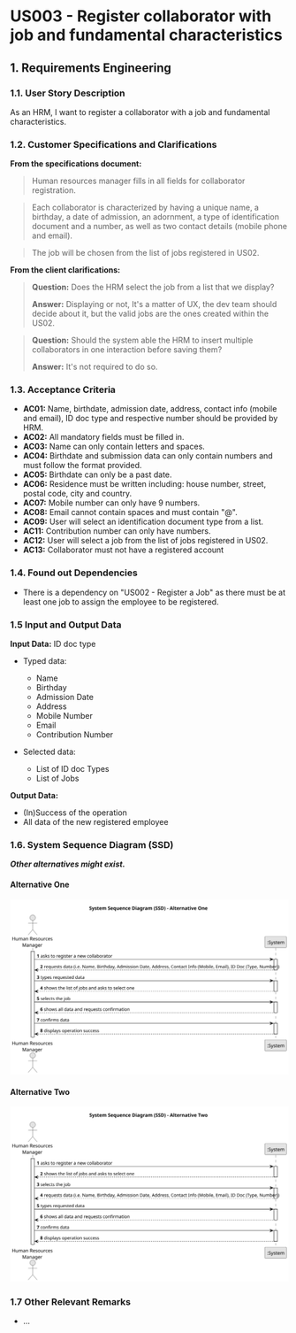 # US003 - Register collaborator with job and fundamental characteristics


## 1. Requirements Engineering

### 1.1. User Story Description

As an HRM, I want to register a collaborator with a job and fundamental characteristics.


### 1.2. Customer Specifications and Clarifications

**From the specifications document:**

>   Human resources manager fills in all fields for collaborator registration.

>	Each collaborator is characterized by having a unique name, a birthday, a date of admission, an adornment, a type of identification document and a number, as well as two contact details (mobile phone and email).

>	The job will be chosen from the list of jobs registered in US02.

**From the client clarifications:**

> **Question:** Does the HRM select the job from a list that we display?
>
> **Answer:** Displaying or not, It's a matter of UX, the dev team should decide about it, but the valid jobs are the ones created within the US02.

> **Question:** Should the system able the HRM to insert multiple collaborators in one interaction before saving them?
>
> **Answer:** It's not required to do so.

### 1.3. Acceptance Criteria

* **AC01:** Name, birthdate, admission date, address, contact info (mobile and email), ID doc type and respective number should be provided by HRM.
* **AC02:** All mandatory fields must be filled in.
* **AC03:** Name can only contain letters and spaces.
* **AC04:** Birthdate and submission data can only contain numbers and must follow the format provided.
* **AC05:** Birthdate can only be a past date.
* **AC06:** Residence must be written including: house number, street, postal code, city and country.
* **AC07:** Mobile number can only have 9 numbers.
* **AC08:** Email cannot contain spaces and must contain "@".
* **AC09:** User will select an identification document type from a list.
* **AC11:** Contribution number can only have numbers.
* **AC12:** User will select a job from the list of jobs registered in US02.
* **AC13:** Collaborator must not have a registered account

### 1.4. Found out Dependencies

* There is a dependency on "US002 - Register a Job" as there must be at least one job to assign the employee to be registered.

### 1.5 Input and Output Data

**Input Data:**
 ID doc type
* Typed data:
  * Name
  * Birthday
  * Admission Date
  * Address
  * Mobile Number
  * Email
  * Contribution Number

* Selected data:
  * List of ID doc Types
  * List of Jobs

**Output Data:**

* (In)Success of the operation
* All data of the new registered employee

### 1.6. System Sequence Diagram (SSD)

**_Other alternatives might exist._**

#### Alternative One

![System Sequence Diagram - Alternative One](svg/us003-system-sequence-diagram-alternative-one.svg)

#### Alternative Two

![System Sequence Diagram - Alternative Two](svg/us003-system-sequence-diagram-alternative-two.svg)

### 1.7 Other Relevant Remarks

* ...